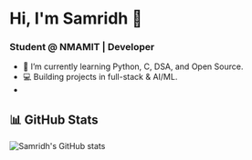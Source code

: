# Hi, I'm Samridh 👋
### Student @ NMAMIT | Developer

- 🌱 I’m currently learning Python, C, DSA, and Open Source.
- 💻 Building projects in full-stack & AI/ML.
- 
## 📊 GitHub Stats
![Samridh's GitHub stats](https://github-readme-stats.vercel.app/api?username=SamridhShetty&show_icons=true&theme=radical)
